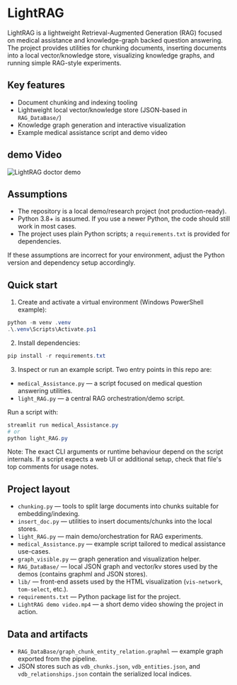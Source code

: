 # LightRAG

LightRAG is a lightweight Retrieval-Augmented Generation (RAG)  focused on medical assistance and knowledge-graph backed question answering. The project provides utilities for chunking documents, inserting documents into a local vector/knowledge store, visualizing knowledge graphs, and running simple RAG-style experiments.



## Key features

- Document chunking and indexing tooling
- Lightweight local vector/knowledge store (JSON-based in `RAG_DataBase/`)
- Knowledge graph generation and interactive visualization
- Example medical assistance script and demo video

## demo Video

  ![LightRAG doctor demo](doctorDemo.gif)

## Assumptions

- The repository is a local demo/research project (not production-ready).
- Python 3.8+ is assumed. If you use a newer Python, the code should still work in most cases.
- The project uses plain Python scripts; a `requirements.txt` is provided for dependencies.

If these assumptions are incorrect for your environment, adjust the Python version and dependency setup accordingly.

## Quick start

1. Create and activate a virtual environment (Windows PowerShell example):

```powershell
python -m venv .venv
.\.venv\Scripts\Activate.ps1
```

2. Install dependencies:

```powershell
pip install -r requirements.txt
```

3. Inspect or run an example script. Two entry points in this repo are:

- `medical_Assistance.py` — a script focused on medical question answering utilities.
- `light_RAG.py` — a central RAG orchestration/demo script.

Run a script with:

```powershell
streamlit run medical_Assistance.py
# or
python light_RAG.py
```

Note: The exact CLI arguments or runtime behaviour depend on the script internals. If a script expects a web UI or additional setup, check that file's top comments for usage notes.

## Project layout

- `chunking.py` — tools to split large documents into chunks suitable for embedding/indexing.
- `insert_doc.py` — utilities to insert documents/chunks into the local stores.
- `light_RAG.py` — main demo/orchestration for RAG experiments.
- `medical_Assistance.py` — example script tailored to medical assistance use-cases.
- `graph_visible.py` — graph generation and visualization helper.
- `RAG_DataBase/` — local JSON graph and vector/kv stores used by the demos (contains graphml and JSON stores).
- `lib/` — front-end assets used by the HTML visualization (`vis-network`, `tom-select`, etc.).
- `requirements.txt` — Python package list for the project.
- `LightRAG demo video.mp4` — a short demo video showing the project in action.

## Data and artifacts

- `RAG_DataBase/graph_chunk_entity_relation.graphml` — example graph exported from the pipeline.
- JSON stores such as `vdb_chunks.json`, `vdb_entities.json`, and `vdb_relationships.json` contain the serialized local indices.
